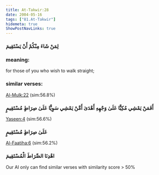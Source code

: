 ```yaml
---
title: At-Takwir:28
date: 2004-05-16
tags: ["81.At-Takwir"]
hidemeta: true 
ShowPostNavLinks: true 
---
```

### لِمَنْ شَاءَ مِنْكُمْ أَنْ يَسْتَقِيمَ
### meaning: 
for those of you who wish to walk straight;
### similar verses: 

[Al-Mulk:22](/67/22) (sim:56.8%)

### أَفَمَنْ يَمْشِي مُكِبًّا عَلَىٰ وَجْهِهِ أَهْدَىٰ أَمَّنْ يَمْشِي سَوِيًّا عَلَىٰ صِرَاطٍ مُسْتَقِيمٍ

[Yaseen:4](/36/4) (sim:56.6%)

### عَلَىٰ صِرَاطٍ مُسْتَقِيمٍ

[Al-Faatiha:6](/1/6) (sim:56.2%)

### اهْدِنَا الصِّرَاطَ الْمُسْتَقِيمَ

Our AI only can find similar verses with similarity score > 50% 

